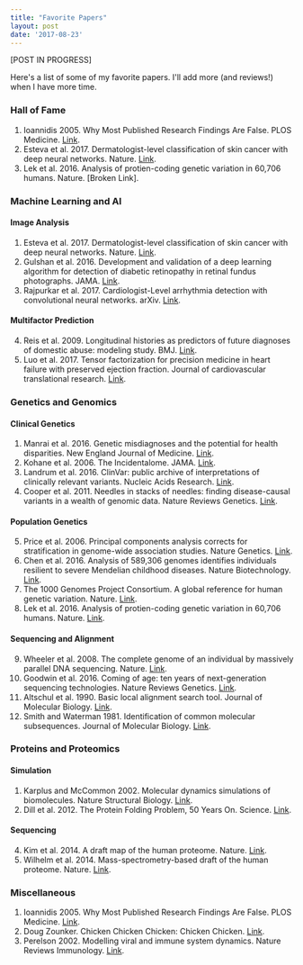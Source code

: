 ```yaml
---
title: "Favorite Papers"
layout: post
date: '2017-08-23'
---
```


\[POST IN PROGRESS\]

Here's a list of some of my favorite papers. I'll add more (and reviews!) when I have more time. 

### Hall of Fame 
1. Ioannidis 2005. Why Most Published Research Findings Are False. PLOS Medicine. [Link](http://journals.plos.org/plosmedicine/article?id=10.1371/journal.pmed.0020124).  
2. Esteva et al. 2017. Dermatologist-level classification of skin cancer with deep neural networks. Nature. [Link](http://www.nature.com/nature/journal/v542/n7639/full/nature21056.html).    
3. Lek et al. 2016. Analysis of protien-coding genetic variation in 60,706 humans. Nature. [Broken Link].  


### Machine Learning and AI 

#### Image Analysis
1. Esteva et al. 2017. Dermatologist-level classification of skin cancer with deep neural networks. Nature. [Link](http://www.nature.com/nature/journal/v542/n7639/full/nature21056.html).  
2. Gulshan et al. 2016. Development and validation of a deep learning algorithm for detection of diabetic retinopathy in retinal fundus photographs. JAMA. [Link](http://jamanetwork.com/journals/jama/fullarticle/211038).  
3. Rajpurkar et al. 2017. Cardiologist-Level arrhythmia detection with convolutional neural networks. arXiv. [Link](http://arxiv.org/pdf/1707.01836.pdf).  

#### Multifactor Prediction 
4. Reis et al. 2009. Longitudinal histories as predictors of future diagnoses of domestic abuse: modeling study. BMJ. [Link](http://www.bmj.com/content/339/bmj.b3677).  
5. Luo et al. 2017. Tensor factorization for precision medicine in heart failure with preserved ejection fraction. Journal of cardiovascular translational research. [Link](http://www.ncbi.nlm.nih.gov/pubmed/28116551).  


### Genetics and Genomics

#### Clinical Genetics
1. Manrai et al. 2016. Genetic misdiagnoses and the potential for health disparities. New England Journal of Medicine. [Link](http://www.nejm.org/doi/full/10.1056/NEJMsa1507092#t=article).  
2. Kohane et al. 2006. The Incidentalome. JAMA. [Link](http://jamanetwork.com/journals/jama/fullarticle/211038).  
3. Landrum et al. 2016. ClinVar: public archive of interpretations of clinically relevant variants. Nucleic Acids Research. [Link](http://academic.oup.com/nar/article-lookup/doi/10.1093/nar/gkv1222).  
4. Cooper et al. 2011. Needles in stacks of needles: finding disease-causal variants in a wealth of genomic data. Nature Reviews Genetics. [Link](http://www.nature.com/nrg/journal/v12/n9/full/nrg3046.html).  

#### Population Genetics
5. Price et al. 2006. Principal components analysis corrects for stratification in genome-wide association studies. Nature Genetics. [Link](http://www.ncbi.nlm.nih.gov/pubmed/16862161).  
6. Chen et al. 2016. Analysis of 589,306 genomes identifies individuals resilient to severe Mendelian childhood diseases. Nature Biotechnology. [Link](http://www.nature.com/nbt/journal/v34/n5/full/nbt.3514.html).
7. The 1000 Genomes Project Consortium. A global reference for human genetic variation. Nature. [Link](http://www.nature.com/articles/nature15393).  
8. Lek et al. 2016. Analysis of protien-coding genetic variation in 60,706 humans. Nature. [Link](www.nature.com/articles/nature19057).  

#### Sequencing and Alignment
9. Wheeler et al. 2008. The complete genome of an individual by massively parallel DNA sequencing. Nature. [Link](http://www.nature.com/nature/journal/v452/n7189/full/nature06884.html).  
10. Goodwin et al. 2016. Coming of age: ten years of next-generation sequencing technologies. Nature Reviews Genetics. [Link](http://www.ncbi.nlm.nih.gov/pubmed/27184599).  
11. Altschul et al. 1990. Basic local alignment search tool. Journal of Molecular Biology. [Link](http://www.sciencedirect.com/science/article/pii/S0022283605803602).  
12. Smith and Waterman 1981. Identification of common molecular subsequences. Journal of Molecular Biology. [Link](http://www.sciencedirect.com/science/article/pii/0022283681900875).  


### Proteins and Proteomics

#### Simulation
1. Karplus and McCommon 2002. Molecular dynamics simulations of biomolecules. Nature Structural Biology. [Link](http://www.nature.com/nsmb/journal/v9/n10/full/nsb1002-788a.html).  
2. Dill et al. 2012. The Protein Folding Problem, 50 Years On. Science. [Link](http://science.sciencemag.org/content/338/6110/1042.full).  

#### Sequencing
4. Kim et al. 2014. A draft map of the human proteome. Nature. [Link](www.nature.com/articles/nature13302).  
5. Wilhelm et al. 2014. Mass-spectrometry-based draft of the human proteome. Nature. [Link](www.nature.com/articles/nature13319).  


### Miscellaneous
1. Ioannidis 2005. Why Most Published Research Findings Are False. PLOS Medicine. [Link](http://journals.plos.org/plosmedicine/article?id=10.1371/journal.pmed.0020124).  
2. Doug Zounker. Chicken Chicken Chicken: Chicken Chicken. [Link](http://isotropic.org/papers/chicken.pdf).  
3. Perelson 2002. Modelling viral and immune system dynamics. Nature Reviews Immunology. [Link](www.nature.com/nri/journal/v2/n1/full/nri700.html).  



